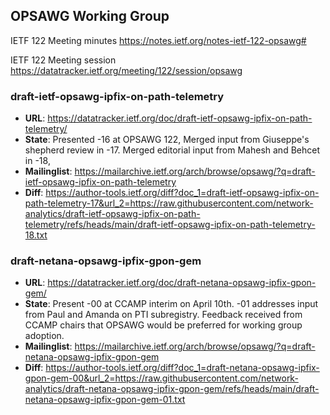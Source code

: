 ## OPSAWG Working Group

IETF 122 Meeting minutes
https://notes.ietf.org/notes-ietf-122-opsawg#

IETF 122 Meeting session
https://datatracker.ietf.org/meeting/122/session/opsawg

### draft-ietf-opsawg-ipfix-on-path-telemetry
* **URL**: https://datatracker.ietf.org/doc/draft-ietf-opsawg-ipfix-on-path-telemetry/
* **State**: Presented -16 at OPSAWG 122, Merged input from Giuseppe's shepherd review in -17. Merged editorial input from Mahesh and Behcet in -18,
* **Mailinglist**: https://mailarchive.ietf.org/arch/browse/opsawg/?q=draft-ietf-opsawg-ipfix-on-path-telemetry
* **Diff**: https://author-tools.ietf.org/diff?doc_1=draft-ietf-opsawg-ipfix-on-path-telemetry-17&url_2=https://raw.githubusercontent.com/network-analytics/draft-ietf-opsawg-ipfix-on-path-telemetry/refs/heads/main/draft-ietf-opsawg-ipfix-on-path-telemetry-18.txt

### draft-netana-opsawg-ipfix-gpon-gem
* **URL**: https://datatracker.ietf.org/doc/draft-netana-opsawg-ipfix-gpon-gem/
* **State**: Present -00 at CCAMP interim on April 10th. -01 addresses input from Paul and Amanda on PTI subregistry. Feedback received from CCAMP chairs that OPSAWG would be preferred for working group adoption.
* **Mailinglist**: https://mailarchive.ietf.org/arch/browse/opsawg/?q=draft-netana-opsawg-ipfix-gpon-gem
* **Diff**: https://author-tools.ietf.org/diff?doc_1=draft-netana-opsawg-ipfix-gpon-gem-00&url_2=https://raw.githubusercontent.com/network-analytics/draft-netana-opsawg-ipfix-gpon-gem/refs/heads/main/draft-netana-opsawg-ipfix-gpon-gem-01.txt